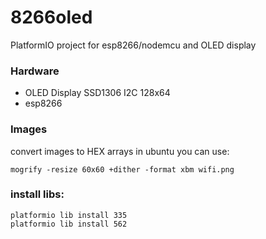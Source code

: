 # 8266oled

PlatformIO project for esp8266/nodemcu and OLED display

### Hardware
* OLED Display SSD1306 I2C 128x64
* esp8266

### Images
convert images to HEX arrays
in ubuntu you can use:
```
mogrify -resize 60x60 +dither -format xbm wifi.png
```

### install libs:
```
platformio lib install 335
platformio lib install 562
```
